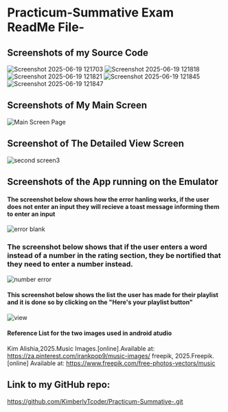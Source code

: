 # Practicum-Summative Exam ReadMe File-
## Screenshots of my Source Code
![Screenshot 2025-06-19 121703](https://github.com/user-attachments/assets/dc3c18e7-8aca-4636-a34b-10820c73b09b)
![Screenshot 2025-06-19 121818](https://github.com/user-attachments/assets/d6b922f9-0057-445e-91ce-0174055ba570)
![Screenshot 2025-06-19 121821](https://github.com/user-attachments/assets/05357ba1-e936-4136-8e12-747093d24dd1)
![Screenshot 2025-06-19 121845](https://github.com/user-attachments/assets/68d38361-7da0-4f21-869d-818b4b6d2909)
![Screenshot 2025-06-19 121847](https://github.com/user-attachments/assets/42b92fb0-6c1b-464b-a06c-bfbf95f56db5)
## Screenshots of My Main Screen
![Main Screen Page](https://github.com/user-attachments/assets/4a998db2-b1df-41fb-8597-6fe434e5ef3d)
## Screenshot of The Detailed View Screen
![second screen3](https://github.com/user-attachments/assets/ac8a847f-e9b3-4084-8864-4d6e7cc789e4)
## Screenshots of the App running on the Emulator
#### The screenshot below shows how the error hanling works, if the user does not enter an input they will recieve a toast message informing them to enter an input
![error blank](https://github.com/user-attachments/assets/afd1b797-8a09-4785-9b50-322540f221cb)
### The screenshot below shows that if the user enters a word instead of a number in the rating section, they be nortified that they need to enter a number instead. 
![number error](https://github.com/user-attachments/assets/8de00600-b894-4047-9899-8898b1647587)
#### This screenshot below shows the list the user has made for their playlist and it is done so by clicking on the "Here's your playlist button"
![view](https://github.com/user-attachments/assets/70993a34-6518-463d-8c56-2d4617df6cbe)
#### Reference List for the two images used in android atudio
Kim Alishia,2025.Music Images.[online].Available at: <https://za.pinterest.com/irankpop9/music-images/>
freepik, 2025.Freepik.[online] Available at: <https://www.freepik.com/free-photos-vectors/music>
## Link to my GitHub repo:
https://github.com/KimberlyTcoder/Practicum-Summative-.git
